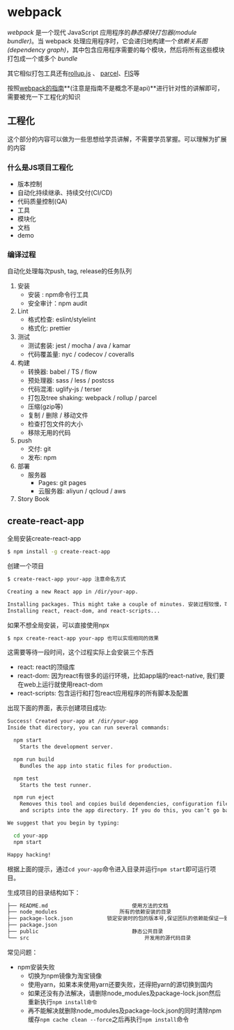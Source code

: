 # webpack

*webpack* 是一个现代 JavaScript 应用程序的*静态模块打包器(module bundler)*。当 webpack 处理应用程序时，它会递归地构建一个*依赖关系图(dependency graph)*，其中包含应用程序需要的每个模块，然后将所有这些模块打包成一个或多个 *bundle*

其它相似打包工具还有[rollup.js](<https://www.rollupjs.com/guide/zh>) 、 [parcel](<https://parceljs.org/>)、[FIS](<http://fis.baidu.com/>)等


按照[webpack的指南](<https://www.webpackjs.com/guides/>)**(注意是指南不是概念不是api)**进行针对性的讲解即可，需要被充一下工程化的知识


## 工程化

这个部分的内容可以做为一些思想给学员讲解，不需要学员掌握。可以理解为扩展的内容

### 什么是JS项目工程化

- 版本控制
- 自动化持续继承、持续交付(CI/CD)
- 代码质量控制(QA)
- 工具
- 模块化
- 文档
- demo

### 编译过程

自动化处理每次push, tag, release的任务队列

1. 安装
   - 安装 : npm命令行工具
   - 安全审计：npm audit
2. Lint 
   - 格式检查: eslint/stylelint
   - 格式化: prettier
3. 测试
   - 测试套装: jest / mocha / ava / kamar
   - 代码覆盖量: nyc / codecov / coveralls
4. 构建
   - 转换器: babel / TS / flow
   - 预处理器: sass / less / postcss
   - 代码混淆: uglify-js / terser
   - 打包及tree shaking: webpack / rollup / parcel
   - 压缩(gzip等)
   - 复制 / 删除 / 移动文件
   - 检查打包文件的大小
   - 移除无用的代码
5. push
   - 交付:  git 
   - 发布: npm
6. 部署
   - 服务器
     - Pages: git pages
     - 云服务器: aliyun / qcloud / aws
7. Story Book

## create-react-app

全局安装create-react-app

```sh
$ npm install -g create-react-app
```

创建一个项目

```sh
$ create-react-app your-app 注意命名方式

Creating a new React app in /dir/your-app.

Installing packages. This might take a couple of minutes. 安装过程较慢，可以推荐学员使用yarn
Installing react, react-dom, and react-scripts... 
```

如果不想全局安装，可以直接使用npx

```sh
$ npx create-react-app your-app	也可以实现相同的效果
```


这需要等待一段时间，这个过程实际上会安装三个东西

- react:  react的顶级库
- react-dom: 因为react有很多的运行环境，比如app端的react-native, 我们要在web上运行就使用react-dom
- react-scripts: 包含运行和打包react应用程序的所有脚本及配置

出现下面的界面，表示创建项目成功:

```sh
Success! Created your-app at /dir/your-app
Inside that directory, you can run several commands:

  npm start
    Starts the development server.

  npm run build
    Bundles the app into static files for production.

  npm test
    Starts the test runner.

  npm run eject
    Removes this tool and copies build dependencies, configuration files
    and scripts into the app directory. If you do this, you can’t go back!

We suggest that you begin by typing:

  cd your-app
  npm start

Happy hacking!
```

根据上面的提示，通过`cd your-app`命令进入目录并运行`npm start`即可运行项目。

生成项目的目录结构如下：

```sh
├── README.md							使用方法的文档
├── node_modules					所有的依赖安装的目录
├── package-lock.json			锁定安装时的包的版本号,保证团队的依赖能保证一致。
├── package.json					
├── public								静态公共目录
└── src										开发用的源代码目录
```



常见问题：

- npm安装失败
  - 切换为npm镜像为淘宝镜像
  - 使用yarn，如果本来使用yarn还要失败，还得把yarn的源切换到国内
  - 如果还没有办法解决，请删除node_modules及package-lock.json然后重新执行`npm install命令`
  - 再不能解决就删除node_modules及package-lock.json的同时清除npm缓存`npm cache clean --force`之后再执行`npm install`命令